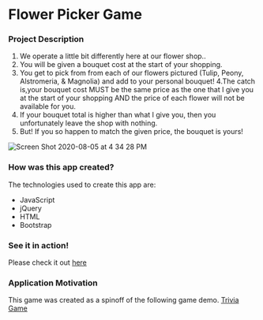 # Flower Picker Game


### Project Description
1. We operate a little bit differently here at our flower shop..
2. You will be given a bouquet cost at the start of your shopping.
3. You get to pick from from each of our flowers pictured (Tulip, Peony, Alstromeria, & Magnolia) and add to your personal bouquet!
4.The catch is,your bouquet cost MUST be the same price as the one that I give you at the start of your shopping AND the price of each flower will not be available for you.
5. If your bouquet total is higher than what I give you, then you unfortunately leave the shop with nothing.
6. But! If you so happen to match the given price, the bouquet is yours!

![Screen Shot 2020-08-05 at 4 34 28 PM](https://user-images.githubusercontent.com/61812035/89474166-a9cb4480-d739-11ea-8a46-17937188c200.png)

### How was this app created?
The technologies used to create this app are:
- JavaScript
- jQuery
- HTML
- Bootstrap

### See it in action!
Please check it out [here](https://ypangilinan.github.io/unit-4-game/)

### Application Motivation
This game was created as a spinoff of the following game demo. [Trivia Game](https://www.youtube.com/watch?v=fBIj8YsA9dk&feature=youtu.be)
